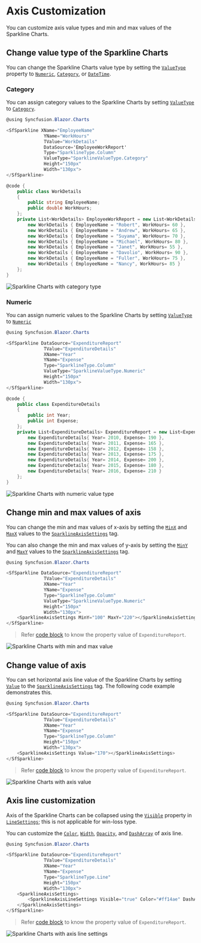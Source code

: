 # Axis Customization

You can customize axis value types and min and max values of the Sparkline Charts.

## Change value type of the Sparkline Charts

You can change the Sparkline Charts value type by setting the [`ValueType`](https://help.syncfusion.com/cr/blazor/Syncfusion.Blazor.Charts.ValueType.html) property to [`Numeric`](https://help.syncfusion.com/cr/blazor/Syncfusion.Blazor.Charts.ValueType.html), [`Category`](https://help.syncfusion.com/cr/blazor/Syncfusion.Blazor.Charts.ValueType.html), or [`DateTime`](https://help.syncfusion.com/cr/blazor/Syncfusion.Blazor.Charts.ValueType.html).

### Category

You can assign category values to the Sparkline Charts by setting [`ValueType`](https://help.syncfusion.com/cr/blazor/Syncfusion.Blazor.Charts.ValueType.html) to [`Category`](https://help.syncfusion.com/cr/blazor/Syncfusion.Blazor.Charts.ValueType.html).

```csharp
@using Syncfusion.Blazor.Charts

<SfSparkline XName="EmployeeName"
              YName="WorkHours"
              TValue="WorkDetails"
              DataSource='EmployeeWorkReport'
              Type="SparklineType.Column"
              ValueType="SparklineValueType.Category"
              Height="150px"
              Width="130px">
</SfSparkline>

@code {
    public class WorkDetails
    {
        public string EmployeeName;
        public double WorkHours;
    };
    private List<WorkDetails> EmployeeWorkReport = new List<WorkDetails> {
        new WorkDetails { EmployeeName = "Robert", WorkHours= 60 },
        new WorkDetails { EmployeeName = "Andrew", WorkHours= 65 },
        new WorkDetails { EmployeeName = "Suyama", WorkHours= 70 },
        new WorkDetails { EmployeeName = "Michael", WorkHours= 80 },
        new WorkDetails { EmployeeName = "Janet", WorkHours= 55 },
        new WorkDetails { EmployeeName = "Davolio", WorkHours= 90 },
        new WorkDetails { EmployeeName = "Fuller", WorkHours= 75 },
        new WorkDetails { EmployeeName = "Nancy", WorkHours= 85 }
    };
}
```

![Sparkline Charts with category type](./images/Axis/Category.png)

### Numeric

You can assign numeric values to the Sparkline Charts by setting [`ValueType`](https://help.syncfusion.com/cr/blazor/Syncfusion.Blazor.Charts.ValueType.html) to [`Numeric`](https://help.syncfusion.com/cr/blazor/Syncfusion.Blazor.Charts.ValueType.html)

```csharp
@using Syncfusion.Blazor.Charts

<SfSparkline DataSource="ExpenditureReport"
              TValue="ExpenditureDetails"
              XName="Year"
              YName="Expense"
              Type="SparklineType.Column"
              ValueType="SparklineValueType.Numeric"
              Height="150px"
              Width="130px">
</SfSparkline>

@code {
    public class ExpenditureDetails
    {
        public int Year;
        public int Expense;
    };
    private List<ExpenditureDetails> ExpenditureReport = new List<ExpenditureDetails> {
        new ExpenditureDetails{ Year= 2010, Expense= 190 },
        new ExpenditureDetails{ Year= 2011, Expense= 165 },
        new ExpenditureDetails{ Year= 2012, Expense= 158 },
        new ExpenditureDetails{ Year= 2013, Expense= 175 },
        new ExpenditureDetails{ Year= 2014, Expense= 200 },
        new ExpenditureDetails{ Year= 2015, Expense= 180 },
        new ExpenditureDetails{ Year= 2016, Expense= 210 }
    };
}
```

![Sparkline Charts with numeric value type](./images/Axis/Numeric.png)

## Change min and max values of axis

You can change the min and max values of x-axis by setting the [`MinX`](https://help.syncfusion.com/cr/blazor/Syncfusion.Blazor.Charts.SparklineAxisSettings.htmlhttps://help.syncfusion.com/cr/blazor/Syncfusion.Blazor.Charts.SparklineAxisSettings.html#Syncfusion_Blazor_Charts_SparklineAxisSettings_MinX) and [`MaxX`](https://help.syncfusion.com/cr/blazor/Syncfusion.Blazor.Charts.SparklineAxisSettings.html#Syncfusion_Blazor_Charts_SparklineAxisSettings_MaxX) values to the [`SparklineAxisSettings`](https://help.syncfusion.com/cr/blazor/Syncfusion.Blazor.Charts.SparklineAxisSettings.html) tag.

You can also change the min and max values of y-axis by setting the [`MinY`](https://help.syncfusion.com/cr/blazor/Syncfusion.Blazor.Charts.SparklineAxisSettings.html#Syncfusion_Blazor_Charts_SparklineAxisSettings_MinY) and [`MaxY`](https://help.syncfusion.com/cr/blazor/Syncfusion.Blazor.Charts.SparklineAxisSettings.html#Syncfusion_Blazor_Charts_SparklineAxisSettings_MaxY) values to the [`SparklineAxisSettings`](https://help.syncfusion.com/cr/blazor/Syncfusion.Blazor.Charts.SparklineAxisSettings.html) tag.

```csharp
@using Syncfusion.Blazor.Charts

<SfSparkline DataSource="ExpenditureReport"
              TValue="ExpenditureDetails"
              XName="Year"
              YName="Expense"
              Type="SparklineType.Column"
              ValueType="SparklineValueType.Numeric"
              Height="150px"
              Width="130px">
    <SparklineAxisSettings MinY="100" MaxY="220"></SparklineAxisSettings>
</SfSparkline>
```

> Refer [code block](#numeric) to know the property value of `ExpenditureReport`.

![Sparkline Charts with min and max value](./images/Axis/minmaxvalue.png)

## Change value of axis

You can set horizontal axis line value of the Sparkline Charts by setting [`Value`](https://help.syncfusion.com/cr/blazor/Syncfusion.Blazor.Charts.SparklineAxisSettings.html#Syncfusion_Blazor_Charts_SparklineAxisSettings_Value) to the [`SparklineAxisSettings`](https://help.syncfusion.com/cr/blazor/Syncfusion.Blazor.Charts.SparklineAxisSettings.html) tag. The following code example demonstrates this.

```csharp
@using Syncfusion.Blazor.Charts

<SfSparkline DataSource="ExpenditureReport"
              TValue="ExpenditureDetails"
              XName="Year"
              YName="Expense"
              Type="SparklineType.Column"
              Height="150px"
              Width="130px">
    <SparklineAxisSettings Value="170"></SparklineAxisSettings>
</SfSparkline>
```

> Refer [code block](#numeric) to know the property value of `ExpenditureReport`.

![Sparkline Charts with axis value](./images/Axis/AxisValue.png)

## Axis line customization

Axis of the Sparkline Charts can be collapsed using the [`Visible`](https://help.syncfusion.com/cr/blazor/Syncfusion.Blazor.Charts.SparklineAxisLineSettings.html#Syncfusion_Blazor_Charts_SparklineAxisLineSettings_Visible) property in [`LineSettings`](https://help.syncfusion.com/cr/blazor/Syncfusion.Blazor.Charts.SparklineAxisLineSettings.html); this is not applicable for win-loss type.

You can customize the [`Color`](https://help.syncfusion.com/cr/blazor/Syncfusion.Blazor.Charts.SparklineAxisLineSettings.html#Syncfusion_Blazor_Charts_SparklineAxisLineSettings_Width), [`Width`](https://help.syncfusion.com/cr/blazor/Syncfusion.Blazor.Charts.SparklineAxisLineSettings.html#Syncfusion_Blazor_Charts_SparklineAxisLineSettings_Opacity), [`Opacity`](https://help.syncfusion.com/cr/blazor/Syncfusion.Blazor.Charts.SparklineAxisLineSettings.html#Syncfusion_Blazor_Charts_SparklineAxisLineSettings_DashArray), and [`DashArray`](https://help.syncfusion.com/cr/blazor/Syncfusion.Blazor.Charts.SparklineAxisLineSettings.html) of axis line.

```csharp
@using Syncfusion.Blazor.Charts

<SfSparkline DataSource="ExpenditureReport"
              TValue="ExpenditureDetails"
              XName="Year"
              YName="Expense"
              Type="SparklineType.Line"
              Height="150px"
              Width="130px">
    <SparklineAxisSettings>
        <SparklineAxisLineSettings Visible="true" Color="#ff14ae" DashArray="5"></SparklineAxisLineSettings>
    </SparklineAxisSettings>
</SfSparkline>
```

> Refer [code block](#numeric) to know the property value of `ExpenditureReport`.

![Sparkline Charts with axis line settings](./images/Axis/LineCustomization.png)

